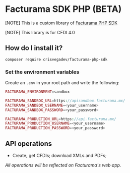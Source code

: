 # Facturama SDK PHP (BETA)

[NOTE] This is a custom library of [Facturama PHP SDK](https://github.com/Facturama/facturama-php-sdk)

[NOTE] This library is for CFDI 4.0

## How do I install it?

    composer require crisvegadev/facturama-php-sdk

### Set the environment variables


Create an `.env` in your root path and write the following:
```php
FACTURAMA_ENVIRONMENT=sandbox

FACTURAMA_SANDBOX_URL=https://apisandbox.facturama.mx/
FACTURAMA_SANDBOX_USERNAME=<your_username>
FACTURAMA_SANDBOX_PASSWORD=<your_password>

FACTURAMA_PRODUCTION_URL=https://api.facturama.mx/
FACTURAMA_PRODUCTION_USERNAME=<your_username>
FACTURAMA_PRODUCTION_PASSWORD=<your_password>
```

## API operations

- Create, get CFDIs; download XMLs and PDFs;

*All operations will be reflected on Facturama's web app.*
